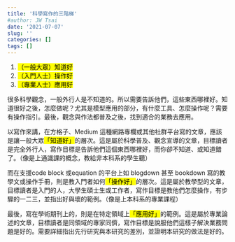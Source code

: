 ```yaml
---
title: '科學寫作的三階梯'
#author: JW Tsai
date: '2021-07-07'
slug: ''
categories: []
tags: []
---
```


1. <mark>（一般大眾）知道好</mark>
2. <mark>（入門人士）操作好</mark>
3. <mark>（專業人士）應用好</mark>


很多科學觀念，一般外行人是不知道的。所以需要告訴他們，這些東西哪裡好。知道很好之後，怎麼做呢？尤其是模型應用的部分，有什麼工具、怎麼操作呢？需要有操作指引。最後，觀念與作法都普及之後，找到適合的業務去應用。

以寫作來講，在方格子、Medium 這種網路專欄或其他社群平台寫的文章，應該是讓一般大眾<mark>「知道好」</mark>的層次。這是屬於科學普及、觀念宣導的文章，目標讀者是完全外行人，寫作目標是告訴他們這個東西哪裡好，而你卻不知道、或知道錯了。（像是上通識課的概念，教給非本科系的學生聽）

而在支援code block 或equation 的平台上如 blogdown 甚至 bookdown 寫的教學文或操作手冊，則是教入門者如何<mark>「操作好」</mark>的層次。這是屬於教學型的文章，目標讀者是入門的人，大學生碩士生或工作者，寫作目標是教他們怎麼操作，有步驟的一二三，並指出好與壞的範例。（像是上本科系的專業課程）

最後，寫在學術期刊上的，則是在特定領域上<mark>「應用好」</mark>的範例。這是屬於專業論述的文章，目標讀者是同領域的專家同儕，寫作目標是說服他們這樣子解決業務問題是好的。需要詳細指出先行研究與本研究的差別，並證明本研究的做法是好的。
